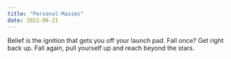 ```yaml
---
title: "Personal-Maxims"
date: 2022-06-21
---
```


Belief is the ignition that gets you off your launch pad.
Fall once? Get right back up. Fall again, pull yourself up and reach beyond the stars.

